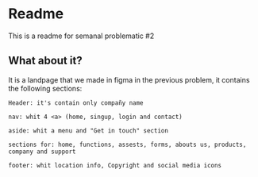 # Readme

This is a readme for semanal problematic #2


## What about it?

It is a landpage that we made in figma in the previous problem, it contains the following sections:
```
Header: it's contain only compañy name
````
```
nav: whit 4 <a> (home, singup, login and contact)
```
```
aside: whit a menu and "Get in touch" section
```
```
sections for: home, functions, assests, forms, abouts us, products, company and support
```
```
footer: whit location info, Copyright and social media icons
````